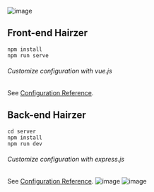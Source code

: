 ![image](https://user-images.githubusercontent.com/88640995/137077754-7662182f-90a2-46cb-89bb-0bd521b0f322.png)


## Front-end Hairzer

```
npm install
npm run serve
```

###### Customize configuration with vue.js
See [Configuration Reference](https://cli.vuejs.org/config/).


## Back-end Hairzer
```
cd server
npm install
npm run dev
```

###### Customize configuration with express.js
See [Configuration Reference](https://expressjs.com/).
![image](https://www.img.in.th/images/4ca88626428dcb75c23dccfef3b01979.jpg)
![image](https://www.img.in.th/images/4c3860fc0ae20624c7a5c6abd43910c3.jpg)
